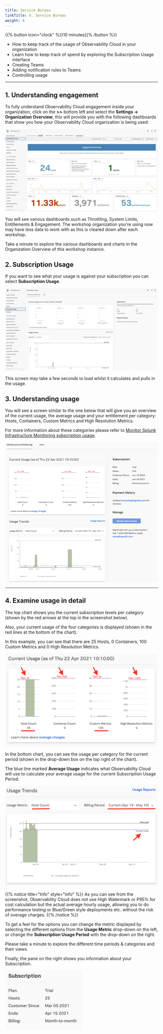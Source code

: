 ```yaml
---
title: Service Bureau
linkTitle: 6. Service Bureau
weight: 6
---
```


{{% button icon="clock" %}}10 minutes{{% /button %}}

* How to keep track of the usage of Observability Cloud in your organization
* Learn how to keep track of spend by exploring the Subscription Usage interface
* Creating Teams
* Adding notification rules to Teams
* Controlling usage

---

## 1. Understanding engagement

To fully understand Observability Cloud engagement inside your organization, click on the **>>** bottom left and select the **Settings → Organization Overview**, this will provide you with the following dashboards that show you how your Observability Cloud organization is being used:

![Organization Overview](../images/engagement.png)

You will see various dashboards such as Throttling, System Limits, Entitlements & Engagement. The workshop organization you're using now may have less data to work with as this is cleared down after each workshop.

Take a minute to explore the various dashboards and charts in the Organization Overview of this workshop instance.

## 2. Subscription Usage

If you want to see what your usage is against your subscription you can select **Subscription Usage**.

![Left pane](../images/billing-and-usage-menu.png)

This screen may take a few seconds to load whilst it calculates and pulls in the usage.

## 3. Understanding usage

You will see a screen similar to the one below that will give you an overview of the current usage, the average usage and your entitlement per category: Hosts, Containers, Custom Metrics and High Resolution Metrics.  

For more information about these categories please refer to [Monitor Splunk Infrastructure Monitoring subscription usage](https://docs.splunk.com/Observability/admin/monitor-imm-billing-usage.html).

![Billing and Usage](../images/usage-charts.png)

---

## 4. Examine usage in detail

The top chart shows you the current subscription levels per category (shown by the red arrows at the top in the screenshot below).

Also, your current usage of the four categories is displayed (shown in the red lines at the bottom of the chart).

In this example, you can see that there are 25 Hosts, 0 Containers, 100 Custom Metrics and 0 High Resolution Metrics.

![Billing and Usage-top](../images/usage-detail.png)

In the bottom chart, you can see the usage per category for the current period (shown in the drop-down box on the top right of the chart).

The blue line marked **Average Usage** indicates what Observability Cloud will use to calculate your average usage for the current Subscription Usage Period.

![Billing and Usage-Bottom](../images/usage-trends.png)

{{% notice title="Info" style="info" %}}
As you can see from the screenshot, Observability Cloud does not use High Watermark or P95% for cost calculation but the actual average hourly usage, allowing you to do performance testing or Blue/Green style deployments etc. without the risk of overage charges.
{{% /notice %}}

To get a feel for the options you can change the metric displayed by selecting the different options from the **Usage Metric** drop-down on the left, or change the **Subscription Usage Period** with the drop-down on the right.

Please take a minute to explore the different time periods & categories and their views.

Finally, the pane on the right shows you information about your Subscription.

![Billing and Usage-Pane](../images/subscription.png)
